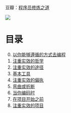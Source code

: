 豆瓣：[程序员修炼之道](https://book.douban.com/subject/5387402/)

![](https://img9.doubanio.com/view/subject/l/public/s4646956.jpg)

# 目录

0. [以你能够遵循的方式去编程](以你能够遵循的方式去编程.md)
1. [注重实效的哲学](注重实效的哲学.md)
2. [注重实效的途径](注重实效的途径.md)
3. [基本工具](基本工具.md)
4. [注重实效的偏执](注重实效的偏执.md)
5. [弯曲或折断](弯曲或折断.md)
6. [当你编码时](当你编码时.md)
7. [在项目开始之前](在项目开始之前.md)
8. [注重实效的项目](注重实效的项目.md)
